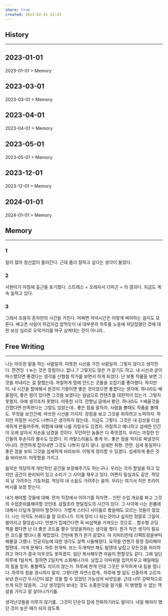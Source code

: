 ```yaml
---
share: true
created: 2023-02-01 22:33
---
```


## History
---
<h2><span><p>2023-01-01</p></span></h2><p><span><p><span alt="2023-01-01 > Memory" src="2023-01-01#Memory" class="internal-embed">2023-01-01 &gt; Memory</span></p></span></p><h2><span><p>2023-03-01</p></span></h2><p><span><p><span alt="2023-03-01 > Memory" src="2023-03-01#Memory" class="internal-embed">2023-03-01 &gt; Memory</span></p></span></p><h2><span><p>2023-04-01</p></span></h2><p><span><p><span alt="2023-04-01 > Memory" src="2023-04-01#Memory" class="internal-embed">2023-04-01 &gt; Memory</span></p></span></p><h2><span><p>2023-05-01</p></span></h2><p><span><p><span alt="2023-05-01 > Memory" src="2023-05-01#Memory" class="internal-embed">2023-05-01 &gt; Memory</span></p></span></p><h2><span><p>2023-12-01</p></span></h2><p><span><p><span alt="2023-12-01 > Memory" src="2023-12-01#Memory" class="internal-embed">2023-12-01 &gt; Memory</span></p></span></p><h2><span><p>2024-01-01</p></span></h2><p><span><p><span alt="2024-01-01 > Memory" src="2024-01-01#Memory" class="internal-embed">2024-01-01 &gt; Memory</span></p></span></p>


## Memory
---
### 1
일이 많아 정신없이 흘러간다.
근데 좀더 잘하고 싶다는 생각이 들었다.

### 2
서현이가 아침에 출근을 포기했다.
스트레스 + 오래자서 더피곤 = 의 결과다.
지금도 계속 일하고 있다.

### 3
그래서 조용히 혼자만의 시간을 가진다.
어쩌면 저녁시간은 이렇게 써야하는 걸지도 모른다.
배고픈 사람이 허겁지겁 밥먹듯이
내 대부분의 하루를 노동에 저당잡혔던 것에 대한 보상 심리로
오락거리를 마구 삼켜대는 것이 아니라..

## Free Writing
---
나는 따듯한 말을 하는 사람일까. 따뜻한 시선을 가진 사람일까. 그렇지 않다고 생각한다. 편견잉 ㅓㅄ는 것은 장점이나. 없나..? 그렇지도 않은 거 같기도 하고. 내 시선과 글이 따스했으면 좋겠다는 생각을 신형철 작가를 보면서 하게 되었다. 난 보통 작품을 보면 그것을 까내리는 걸 잘했는데. 까칠하게 맘에 안드는 곳들을 꼬집기를 좋아했다. 하지만 이. 내 시간을 할애해서 본것이 기왕이면 좋은 것이었으면 좋겠다는 생각에. 하나라도 배울점이, 좋은 점이 있다면 그것을 보겠다는 일념으로 컨텐츠를 대한적이 있는가. 그렇지 못했지. 아예 생각조차 못했다. 따뜻한 시각. 잔향님 글에서 봤던. 하나라도 ㅈ배울것을 건졌다면 만족한다는 그말도 있었는데.. 좋은 점을 말하자. 사람을 볼때도 작품을 볼때도. 무엇을 보건간에. 따쓰한 시선을 가지자. 장점을 보고 그것을 취하려고 노력하자. 
하지만 까칠한 시선도 나쁘다곤 생각하지 않는데.. 지금도 그렇다. 그것은 내 감상을 더섬세하게 만들어주며, 위험에 대해 나를 지킬수도 있겠지. 까칠하고 예니하고 섬세한 인간이 오래 살아서 자손을 남겼을 것이다. 무던하던 놈들은 다 죽엇겠지. 우리는 까칠한 인간들의 후손이라 볼수도 있겠다. 이 까탈스러움도 좋게 아.. 좋은 점을 억지로 짜낼것이 아니라. 깐깐하게 잡아내면 그것도 나쁘지 않지 않나. 섬세한 취향. 깐깐. 섬세 동일하다. 좋은 점을 보되 그것을 섬세하게 바라보자. 이렇게 정리할 수 있겠다. 
섬세하게 좋은 것을 바라보자. 따뜻함을 가지고. 

음악은 적당하게 개인적인 공간을 보장해주기도 하는구나. 우리는 각자 할일을 하고 있지만 공간이 분리되어 있고 소리가 그 사이를 채우고 있다. 어쩐지 밀실과도 같은. 적당히 날 가려주는 기둥처럼. 적당히 내 소음도 가려주는 음악. 우리는 여기서 작은 프라이버시를 보장 받는다.

내가 해야할 것들에 대해.
먼저 직장에서 이야기를 하자면...
인턴 수업 개요를 짜고 그것의 수업준비를해야할 것인데. 삼월초라 한달정도의 시간이 있다. 그 사이에 나는 윈폼에 대해서 더딮게 알아야 할것이다. 가볍게 스터디 사이틀르 봤을때도 모르는 것들이 많았다. 나는 아직도 쓰레드를 잘 모르니가. 이게 망리 나 되는것이냐 싶지만 정말로 그일이. 벌어지고 말았습니다. 언젠가 집에간다면 꼭 씨샵책을 가져오는 것으로...
함수형 코딩 책을 봤다면 난 더 좋은 코드를 짤수 잇었을까라는 생각을 했다. 뭔가 작은 생각이 필요한 코드를 짰더니 쫌 재밌었다. 간만에 뭔가 한거 같았다. 아 지피티한테 리팩토링을부탁해볼걸 그랬나. 인공지능에 대한 생각도 살짝 시들해졌다. 요약을 언젠가 몽땅 정리해야할텐데.. 이게 문제다. 하루 한개씩. 또는 두개씩만 해도 될텐데 날잡고 모든것을 처리하려고 하다가 결국 아무것도 못하겠지. 일단 복사해두면 마음이 편할것도 같다.
그래 일단 하루에 1일치씩. 잘하면 2일치씩 소화해나가자. 날잡고 이따위말 집어치우고 매일매일의 힘을 믿자. 롱블랙도 치이지 않는가. 하루에 한개 인데 그것은 우직하게 내 등을 떰니다. 하루의 힘을 경시하지 말자. 그렇다면 자연스럽게.. 하루에 할 일도 신중하게 고르자. 보낸 한시간 두시간이 많은 것을 할 수 있었던 가능성의 씨앗임을. 근데 너무 강박적으로 쓰게 되진 않을까.. 그냥 생각없이 보내는 것도 소중한것을 알기를. 이 병행할 수 없는 역설을 가지고 잘 살아나가기를.

생각난것들을 미루지 않기를.. 그것이 단순히 집에 전화하기라도 말이다. 내일 해야지 했던 것이 늦은 때가 되지 않도록. 

